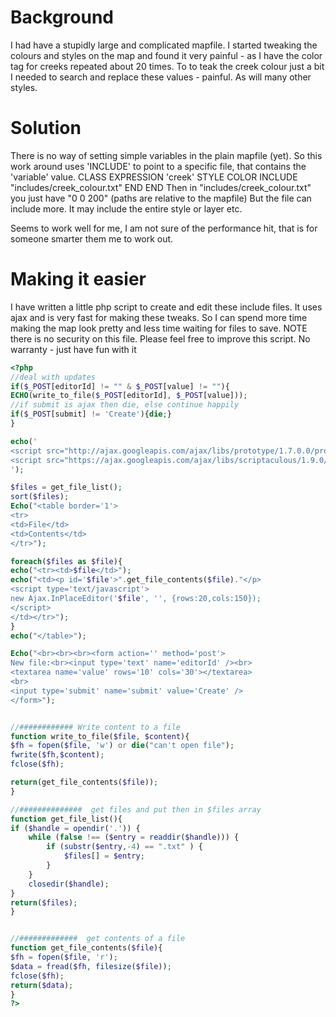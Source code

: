 # Background
I had have a stupidly large and complicated mapfile.  I started tweaking the colours and styles on the map and found it very painful - as I have the color tag for creeks repeated about 20 times.
To to teak the creek colour just a bit I needed to search and replace these values - painful.
As will many other styles.

# Solution
There is no way of setting simple variables in the plain mapfile (yet). So this work around uses 'INCLUDE' to point to a specific file, that contains the 'variable' value.
    CLASS
        EXPRESSION 'creek'
        STYLE
            COLOR   INCLUDE "includes/creek_colour.txt"
        END
   END
Then in "includes/creek_colour.txt" you just have "0 0 200"
(paths are relative to the mapfile)
But the file can include more.  It may include the entire style or layer etc.

Seems to work well for me, I am not sure of the performance hit, that is for someone smarter them me to work out.

# Making it easier
I have written a little php script to create and edit these include files.  It uses ajax and is very fast for making these tweaks.  So I can spend more time making the map look pretty and less time waiting for files to save. NOTE there is no security on this file.  Please feel free to improve this script. No warranty - just have fun with it
```php
<?php
//deal with updates
if($_POST[editorId] != "" & $_POST[value] != ""){
ECHO(write_to_file($_POST[editorId], $_POST[value]));
//if submit is ajax then die, else continue happily
if($_POST[submit] != 'Create'){die;}
}

echo('
<script src="http://ajax.googleapis.com/ajax/libs/prototype/1.7.0.0/prototype.js" type="text/javascript"></script>
<script src="https://ajax.googleapis.com/ajax/libs/scriptaculous/1.9.0/scriptaculous.js" type="text/javascript"></script>
');

$files = get_file_list();
sort($files);
Echo("<table border='1'>
<tr>
<td>File</td>
<td>Contents</td>
</tr>");

foreach($files as $file){
echo("<tr><td>$file</td>");
echo("<td><p id='$file'>".get_file_contents($file)."</p>
<script type='text/javascript'>
new Ajax.InPlaceEditor('$file', '', {rows:20,cols:150});
</script>
</td></tr>");
}
echo("</table>");

Echo("<br><br><br><form action='' method='post'>
New file:<br><input type='text' name='editorId' /><br>
<textarea name='value' rows='10' cols='30'></textarea> 
<br>
<input type='submit' name='submit' value='Create' />
</form>");


//############ Write content to a file
function write_to_file($file, $content){
$fh = fopen($file, 'w') or die("can't open file");
fwrite($fh,$content);
fclose($fh);

return(get_file_contents($file));
}

//##############  get files and put then in $files array
function get_file_list(){
if ($handle = opendir('.')) {
    while (false !== ($entry = readdir($handle))) {
        if (substr($entry,-4) == ".txt" ) {
            $files[] = $entry;
        }
    }
    closedir($handle);
}
return($files);
}


//#############  get contents of a file
function get_file_contents($file){
$fh = fopen($file, 'r');
$data = fread($fh, filesize($file));
fclose($fh);
return($data);
}
?>
```
